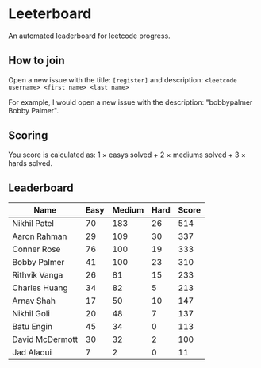 # Leeterboard

An automated leaderboard for leetcode progress.

## How to join

Open a new issue with the title: `[register]` and description:
`<leetcode username> <first name> <last name>`

For example, I would open a new issue with the description: "bobbypalmer Bobby Palmer".

## Scoring

You score is calculated as:
1 $\times$ easys solved + 2 $\times$ mediums solved + 3 $\times$ hards solved.

## Leaderboard
| Name | Easy | Medium | Hard | Score |
| --- | --- | --- | --- | --- |
| Nikhil Patel | 70 | 183 | 26 | 514 |
| Aaron Rahman | 29 | 109 | 30 | 337 |
| Conner Rose | 76 | 100 | 19 | 333 |
| Bobby Palmer | 41 | 100 | 23 | 310 |
| Rithvik Vanga | 26 | 81 | 15 | 233 |
| Charles Huang | 34 | 82 | 5 | 213 |
| Arnav Shah | 17 | 50 | 10 | 147 |
| Nikhil Goli | 20 | 48 | 7 | 137 |
| Batu Engin | 45 | 34 | 0 | 113 |
| David McDermott | 30 | 32 | 2 | 100 |
| Jad Alaoui | 7 | 2 | 0 | 11 |
